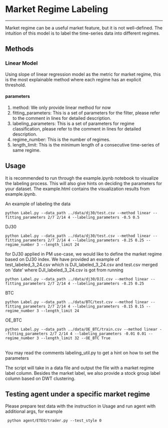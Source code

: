 # Market Regime Labeling

***
Market regime can be a useful market feature, but it is not well-defined. The intuition of this model is to label the time-series data
into different regimes. 


## Methods

### Linear Model
Using slope of linear regression model as the metric for market regime, this is the most explainable
method where each regime has an explicit threshold.

#### parameters 
1. method: We only provide linear method for now
2. fitting_parameters: This is a set of parameters for the filter, please refer to the comment in lines for detailed description.
3. labeling_parameters: This is a set of parameters for regime classification, please refer to the comment in lines for detailed description.
4. regime_number: This is the number of regimes.
5. length_limit: This is the minimum length of a consecutive time-series of same regime. 

## Usage

It is recommended to run through the example.ipynb notebook to visualize the labeling process. This will also give hints on
deciding the parameters for your dataset. The example.html contains the visualization results from example.ipynb.

An example of labeling the data
<br />
   ```
   python Label.py --data_path ../data/dj30/test.csv --method linear --fitting_parameters 2/7 2/14 4 --labeling_parameters -0.5 0.5
   ```

DJ30
    
    python Label.py --data_path ../data/dj30/test.csv --method linear --fitting_parameters 2/7 2/14 4 --labeling_parameters -0.25 0.25 --regime_number 3 --length_limit 24
    
for DJ30 applied in PM use-case, we would like to define the market regime based on DJ30 index. We have provided an example of
test_labeled_3_24.csv which is DJI_labeled_3_24.csv and test.csv merged on 'date' where  DJI_labeled_3_24.csv is got from running 
   ```
   python Label.py --data_path ../data/dj30/DJI.csv --method linear --fitting_parameters 2/7 2/14 4 --labeling_parameters -0.25 0.25
   ```

BTC

    python Label.py --data_path ../data/BTC/test.csv --method linear --fitting_parameters 2/7 2/14 4 --labeling_parameters -0.15 0.15 --regime_number 3 --length_limit 24

OE_BTC

    python Label.py --data_path ../data/OE_BTC/train.csv --method linear --fitting_parameters 2/7 2/14 4 --labeling_parameters -0.01 0.01 --regime_number 3 --length_limit 32 --OE_BTC True

<br />
You may read the comments labeling_util.py to get a hint on how to set the parameters

The script will take in a data file and output the file with a market regime label column. Besides the market label, we also provide a stock group label column based on DWT clustering.

## Testing agent under a specific market regime

Please prepare test data with the instruction in Usage and run agent with additional args, for example

```
 python agent/ETEO/trader.py --test_style 0
```